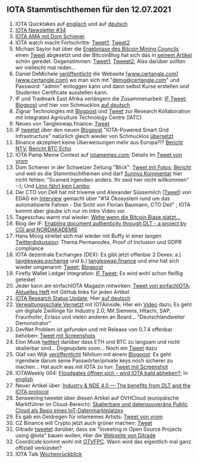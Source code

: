 ## IOTA Stammtischthemen für den 12.07.2021

1. IOTA Quicktakes auf [englisch](https://www.youtube.com/watch?v=gEbpcGpcRWI) und auf [deutsch](https://www.youtube.com/watch?v=wkHujcBFoDY)
2. [IOTA Newsletter #34](https://blog.iota.org/newsletter-34-orchestra-consortium-fetch-ai-iota-2-0-native-digital-assets-and-more/)
3. [IOTA AMA mit Dom Schiener](https://www.youtube.com/watch?v=wfS0WXqWShk)
4. IOTA watch macht Fortschritte: [Tweet1](https://twitter.com/SiliconDroid/status/1411515904530292739?s=20); [Tweet2](https://twitter.com/SiliconDroid/status/1412217841189900293?s=20)
5. Michael Saylor hat über die [Ergebnisse des Bitcoin Mining Councils](https://www.hope.com/content/dam/hope-assets/collateral/BMC-Q2-2021-materials.pdf) einen [Tweet](https://twitter.com/michael_saylor/status/1410698061224058888?s=20) abgesetzt und der BitcoinBlog hat sich das in [seinem Artikel](https://bitcoinblog.de/2021/07/06/bitcoin-mining-verbraucht-nur-01-prozent-der-globalen-energie-und-ist-zudem-ueberdurchschnittlich-sauber/) schön geredet. Gegenstimmen: [Tweet1](https://twitter.com/lawmaster/status/1410708201478164481); [Tweeet2](https://twitter.com/Vrom14286662/status/1412344725043093505?s=20); Also darüber sollten wir vielleicht mal reden...
6. Daniel DeMichele [veröffentlicht](https://twitter.com/carpclash/status/1412382297890906112?s=20) die Webseite [www.certangle.com](www.certangle.com) wo man sich mit "demo@certangle.com" und Password: "admin" einloggen kann und dann selbst Kurse erstellen und Studenten Certificate ausstellen kann.
7. IF und Tradmark East Afrika verlängern die Zusammenarbeit: [IF Tweet](https://twitter.com/iota/status/1412426662776614929?s=20); [Blogpost](https://blog.iota.org/trademark-east-africa-and-iota-paperless-trade-with-the-tangle-aims-to-become-a-standard-in-2022/) und hier von Schmucklos [auf deutsch](https://iota-einsteiger-guide.de/Trademark-East-Africa-IOTA-papierloser-handel-wird-standard.html)
8. Zignar Technologies mit [Blogpost](https://blog.zignar.tech/research-collaboration-agreement-196051f3c3e6) und [Tweet](https://twitter.com/zignartech/status/1412494695826038784?s=20) zur Research Kollaboration mit Integrated Agriculture Technology Centre (IATC) 
9. Neues von Tangleswap.finance: [Tweet](https://twitter.com/TangleSwapDeFi/status/1412499282654121987?s=19)
10. IF [tweetet](https://twitter.com/iota/status/1412501705871216641?s=20) über den neuen [Blogpost](https://blog.iota.org/iota-powered-smart-grid-infrastructure/) "IOTA-Powered Smart Grid Infrastructure" natürlich gleich wieder von Schmucklos [übersetzt](https://iota-einsteiger-guide.de/smart-grid-infrastruktur.html)
11. Binance akzeptiert keine Überweisungen mehr aus Europa?!? [Bericht NTV](https://www.n-tv.de/wirtschaft/der_boersen_tag/Kryptoboerse-Binance-geht-s-an-den-Kragen-SEPA-Zahlungen-ausgesetzt-article22666480.html); [Bericht BTC Echo](https://www.btc-echo.de/news/schock-bei-binance-bitcoin-boerse-nimmt-keine-euro-einlagen-mehr-an-121937/)
12. IOTA Pamp Meme Contest auf [iotamemes.com](https://iotamemes.com); Details im [Tweet von vrom](https://twitter.com/Vrom14286662/status/1412729256547962884?s=20)
13. Dom Schiener in der Schweizer Zeitung "Blick": [Tweet mit Fotos](https://twitter.com/Vrom14286662/status/1412998451311353858?s=20); [Bericht](https://www.blick.ch/wirtschaft/dominik-schiener-25-bringt-die-oeko-kryptowaehrung-iota-in-die-schweiz-er-hat-millionen-aber-kein-autobillett-id16660024.html) und weil es die Stammtischthemen sind darf [Sunnys Kommentar](https://twitter.com/sunnydecree/status/1413033630696448002?s=20) hier nicht fehlen: "Scamed irgendwo anders. Ihr seid hier nicht willkommen" :-); Und [Limo fährt kein Lambo](https://twitter.com/42_paradox/status/1413167003943247880?s=20)
14. Der CTO von Dell hat mit triveme und Alexander Süssemilch ([Tweet](https://twitter.com/asuessemilch/status/1412818708301418496?s=20)) von EDAG ein [Interview](https://www.youtube.com/watch?v=jDVC79hteiY)  gemacht über "#14 Ökosystem rund um das automatisierte Fahren - Die Sicht von Florian Baumann, CTO Dell" ; IOTA kommt aber glaube ich nur im Intro Video vor
15. Tagesschau warnt mal wieder: [Wehe wenn die Bitcoin Blase platzt...](https://www.tagesschau.de/wirtschaft/finanzen/bitcoin-ether-krypto-waehrung-blase-crash-101.html)
16. Blog der IF: [Enabling document authenticity through DLT - a project by CGI and NORDAKADEMIE](https://blog.iota.org/enabling-document-authenticity-through-dlt-a-project-by-cgi-and-nordakademie/amp/?__twitter_impression=true)
17. Hans Moog streitet sich mal wieder mit Buffy in einer langen [Twitterdiskussion](https://twitter.com/hus_qy/status/1412834983425814536?s=20): Thema Permanodes, Proof of Inclusion und GDPR compliance
18. IOTA dezentrale Exchanges (DEX): Es gibt jetzt offenbar 2 Dexes: a.) [tangleswap.exchange](https://tangleswap.exchange/#/) und b.) [tangleswap.finance](https://tangleswap.finance/) und eine hat sich wieder umgenannt: [Tweet](https://twitter.com/TangleSeaDeFi/status/1414285710320881668?s=20); [Blogpost](https://t.co/t2P8MlI837?amp=1)
19. Firefly Wallet Ledger integration: [IF Tweet](https://twitter.com/iota/status/1413133475578671109?s=20); Es wird wohl schon fleißig getestet
20. Jeder kann am einfachIOTA Magazin mitwirken: [Tweet von einfachIOTA](https://twitter.com/einfachIOTA/status/1413133576988553217?s=20); [Aktuelles Heft](https://iota-magazines.github.io/eiMag-4/magazines/de/introduction.html) mit GitHub links für jeden Artikel
21. [IOTA Research Status Update](https://blog.iota.org/iota-research-status-update-july-2021/); Hier [auf deutsch](https://iota-kurs.de/iota-forschungsstatus-update-juli-2021/)
22. [Verwaltungsschale Vernetzt](https://vwsvernetzt.de/) mit IOTAinside; HIer ein [Video](https://www.youtube.com/watch?v=rwcsa8489RY&t=1s) dazu; Es geht um digitale Zwillinge für Industry 2.0; Mit Siemens, Hitachi, SAP, Fraunhofer, Eclass und vielen anderen an Board... "Deutschlandweiter Demonstrator"
23. DevNet Problem ist gefunden und mit Release von 0.7.4 offenbar behoben: [Tweet mit Screenshots](https://twitter.com/Vrom14286662/status/1413126710409629699?s=20)
24. Elon Musk [twittert](https://twitter.com/elonmusk/status/1413396249546563586?s=20) darüber dass ETH und BTC zu langsam und nicht skalierbar sind... Dogeupdate soon... Noch ein [Tweet](https://twitter.com/elonmusk/status/1413648245763477507?s=20) dazu
25. Olaf van Wijk [veröffentlicht](https://twitter.com/ovanwijk/status/1413216971127066626?s=20) Nihilium mit einem [Blogpost](https://medium.com/coinmonks/introducing-nihilium-752227497a45): Es geht irgendwie darum seine Passwörter/private keys noch sicherer zu machen... Hat auch was mit IOTA zu tun: [Tweet mit Screenshot](https://twitter.com/Vrom14286662/status/1413481543687880704?s=20)
26. IOTAWeekly 004: [Floodgates öffnen sich - wird IOTA bald abheben?](https://www.youtube.com/watch?v=i66BM4T-GgU); in [english](https://www.youtube.com/watch?v=HFDSRSivqmo)
27. Neuer Artikel über: [Industry & NDE 4.0 — The benefits from DLT and the IOTA protocol](https://chrissgq.medium.com/industry-nde-4-0-the-benefits-from-dlt-and-the-iota-protocol-6889b897ec0a)
28. Senseering tweetet über diesen Artikel auf OVHCloud (europäische Marktführer im Cloud-Bereich): [Skalierbare und datensouveräne Public Cloud als Basis eines IoT-Datenmarktplatzes](https://www.ovhcloud.com/de/case-studies/senseering/)
29. Es gab ein Geldregen für iotamemes Artists: [Tweet von vrom](https://twitter.com/Vrom14286662/status/1414473803707596801?s=20)
30. CZ Binance will Crypto jetzt auch grüner machen: [Tweet](https://twitter.com/cz_binance/status/1414399000258617345?s=20)
31. Gitrade [tweetet](https://twitter.com/gitrade1/status/1414222580320456706?s=20) darüber, dass sie "Investing in Open Source Projects using @iota" bauen wollen; Hier die [Webseite von Gitrade](https://my-environment.outsystemscloud.com/Gitrade/)
32. Coordicide kommt wohl mit [OTVFPC](https://iota.cafe/t/on-tangle-voting-with-fpcs/1218). Wann wird das eigentlich mal ganz offiziell verkündet?
33. IOTA Talk [Wochenrückblick](https://www.iota-talk.com/index.php?article-amp/100-wochenr%C3%BCckblick-vom-5-bis-10-juli-2021/&article%2F100-wochenr%C3%BCckblick-vom-5-bis-10-juli-2021%2F=&__twitter_impression=true)
